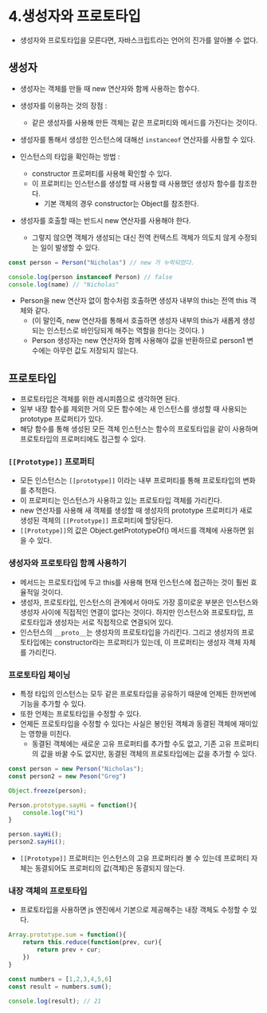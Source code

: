 # 4.생성자와 프로토타입 

- 생성자와 프로토타입을 모른다면, 자바스크립트라는 언어의 진가를 알아볼 수 없다. 


## 생성자 

- 생성자는 객체를 만들 때 new 연산자와 함께 사용하는 함수다. 
- 생성자를 이용하는 것의 장점 : 
	- 같은 생성자를 사용해 만든 객체는 같은 프로퍼티와 메서드를 가진다는 것이다. 
- 생성자를 통해서 생성한 인스턴스에 대해선 `instanceof` 연산자를 사용할 수 있다. 
- 인스턴스의 타입을 확인하는 방법 : 
	- constructor 프로퍼티를 사용해 확인할 수 있다. 
	- 이 프로퍼티는 인스턴스를 생성할 때 사용할 때 사용했던 생성자 함수를 참조한다. 
		- 기본 객체의 경우 constructor는 Object를 참조한다. 

- 생성자를 호출할 때는 반드시 new 연산자를 사용해야 한다. 
	- 그렇지 않으면 객체가 생성되는 대신 전역 컨텍스트 객체가 의도치 않게 수정되는 일이 발생할 수 있다. 

```javascript
const person = Person("Nicholas") // new 가 누락되었다. 

console.log(person instanceof Person) // false
console.log(name) // "Nicholas"
```

- Person을 new 연산자 없이 함수처럼 호출하면 생성자 내부의 this는 전역 this 객체와 같다. 
	- (이 말인즉, new 연산자를 통해서 호출하면 생성자 내부의 this가 새롭게 생성되는 인스턴스로 바인딩되게 해주는 역할을 한다는 것이다. )
	- Person 생성자는 new 연산자와 함께 사용해야 값을 반환하므로 person1 변수에는 아무런 값도 저장되지 않는다. 



## 프로토타입 


- 프로토타입은 객체를 위한 레시피쯤으로 생각하면 된다. 
- 일부 내장 함수를 제외한 거의 모든 함수에는 새 인스턴스를 생성할 때 사용되는 prototype 프로퍼티가 있다. 
- 해당 함수를 통해 생성된 모든 객체 인스턴스는 함수의 프로토타입을 같이 사용하며 프로토타입의 프로퍼티에도 접근할 수 있다. 


### `[[Prototype]]` 프로퍼티 

- 모든 인스턴스는 `[[prototype]]` 이라는 내부 프로퍼티를 통해 프로토타입의 변화를 추적한다. 
- 이 프로퍼티는 인스턴스가 사용하고 있는 프로토타입 객체를 가리킨다. 
- new 연산자를 사용해 새 객체를 생성할 때 생성자의 prototype 프로퍼티가 새로 생성된 객체의 `[[Prototype]]` 프로퍼티에 할당된다. 
- `[[Prototype]]`의 값은 Object.getPrototypeOf() 메서드를 객체에 사용하면 읽을 수 있다. 



### 생성자와 프로토타입 함께 사용하기 

- 메서드는 프로토타입에 두고 this를 사용해 현재 인스턴스에 접근하는 것이 훨씬 효율적일 것이다. 
- 생성자, 프로토타입, 인스턴스의 관계에서 아마도 가장 흥미로운 부분은 인스턴스와 생성자 사이에 직접적인 연결이 없다는 것이다. 하지만 인스턴스와 프로토타입, 프로토타입과 생성자는 서로 직접적으로 연결되어 있다. 
- 인스턴스의 `__proto__`는 생성자의 프로토타입을 가리킨다. 그리고 생성자의 프로토타입에는 constructor라는 프로퍼티가 있는데, 이 프로퍼티는 생성자 객체 자체를 가리킨다. 


### 프로토타입 체이닝 

- 특정 타입의 인스턴스는 모두 같은 프로토타입을 공유하기 때문에 언제든 한꺼번에 기능을 추가할 수 있다. 
- 또한 언제는 프로토타입을 수정할 수 있다. 
- 언제든 프로토타입을 수정할 수 있다는 사실은 봉인된 객체과 동결된 객체에 재미있는 영향을 미친다. 
	- 동결된 객체에는 새로운 고유 프로퍼티를 추가할 수도 없고, 기존 고유 프로퍼티의 값을 바꿀 수도 없지만, 동결된 객체의 프로토타입에는 값을 추가할 수 있다. 

```javascript
const person = new Person("Nicholas");
const person2 = new Peson("Greg")

Object.freeze(person);

Person.prototype.sayHi = function(){
	console.log("Hi")
}

person.sayHi();
person2.sayHi();
```

- `[[Prototype]]` 프로퍼티는 인스턴스의 고유 프로퍼티라 볼 수 있는데 프로퍼티 자체는 동결되어도 프로퍼티의 값(객체)은 동결되지 않는다. 


### 내장 객체의 프로토타입 

- 프로토타입을 사용하면 js 엔진에서 기본으로 제공해주는 내장 객체도 수정할 수 있다. 

```javascript
Array.prototype.sum = function(){
	return this.reduce(function(prev, cur){
		return prev + cur;
	})
}

const numbers = [1,2,3,4,5,6]
const result = numbers.sum();

console.log(result); // 21
```

















